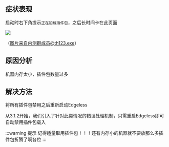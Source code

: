 ## 症状表现
启动时右下角提示`正在加载插件包`，之后长时间卡在此页面

![](https://gitee.com/cnotech/edgeless-wiki-vuepress/raw/master/docs/images/screenshot_1580481154425.png)

（图片来自内测群成员@th123.exe）


## 原因分析
机器内存太小，插件包数量过多



## 解决方法

将所有插件包禁用之后重新启动Edgeless

从3.1.2开始，我们引入了针对此类情况的错误处理机制，只需重启Edgeless即可自动禁用插件包载入
<br>

:::warning 提示
记得适量取用插件包！！！还有内存小的机器就不要放那么多插件包折腾了啊各位
:::